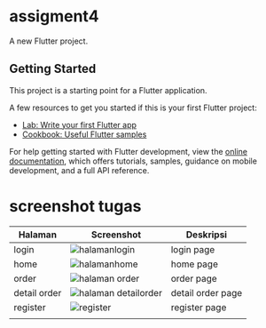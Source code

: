 # assigment4

A new Flutter project.

## Getting Started

This project is a starting point for a Flutter application.

A few resources to get you started if this is your first Flutter project:

- [Lab: Write your first Flutter app](https://docs.flutter.dev/get-started/codelab)
- [Cookbook: Useful Flutter samples](https://docs.flutter.dev/cookbook)

For help getting started with Flutter development, view the
[online documentation](https://docs.flutter.dev/), which offers tutorials,
samples, guidance on mobile development, and a full API reference.


# screenshot tugas
| Halaman              | Screenshot                                   |  Deskripsi                                              |
|----------------------|----------------------------------------------|--------------------------------------------------------|
| login        |![halamanlogin](https://github.com/user-attachments/assets/44fc6f79-4c4e-4f52-b677-e029b783e7d2)|   login page    |
| home        | ![halamanhome](https://github.com/user-attachments/assets/bcf29a76-5b9e-4431-b2e3-a48acb5b503d)|   home page    |
| order       |   ![halaman order](https://github.com/user-attachments/assets/18c29508-18f3-4f29-b0aa-3a1e7d752ed4)|    order page |
|detail order |   ![halaman detailorder](https://github.com/user-attachments/assets/96e0212a-6f05-4779-97f1-efbe540051ab)|    detail order page |
|register     |  ![register](https://github.com/user-attachments/assets/e17c6f47-c6cc-4f58-a63c-4dc21d833a79)|register page |
|  |  |  | 
